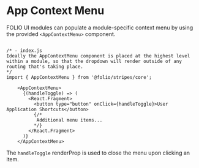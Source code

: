 # App Context Menu
FOLIO UI modules can populate a module-specific context menu by using the provided `<AppContextMenu>` component.

```

/* - index.js 
Ideally the AppContextMenu component is placed at the highest level within a module, so that the dropdown will render outside of any routing that's taking place.
*/
import { AppContextMenu } from '@folio/stripes/core';

    <AppContextMenu>
      {(handleToggle) => (
        <React.Fragment>
          <button type="button" onClick={handleToggle}>User Application Shortcuts</button>
          {/*
           Additional menu items...
          */}
        </React.Fragment>
      )}
    </AppContextMenu>
```

The `handleToggle` renderProp is used to close the menu upon clicking an item.

